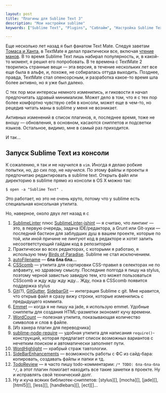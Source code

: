 ```yaml
---

layout: post
title: "Плагины для Sublime Text 3"
description: "Мои настройки sublime"
keywords: ["Sublime Text", "Plugins", "Саблайм", "Настройка Sublime Text"]

---
```


Еще несколько лет назад я был фанатом Text Mate. Следуя заветам [Томаса и Ханта][15],
в TextMate я делал практически все, включая [чтение манов][14]. В то время
Sublime Text лишь набирал популярность, и, в какой-то момент, я решил его
попробовать. В те времена с TextMate 2 творились странные вещи — эта версия,
в течение нескольких лет все еще была в альфе, и, похоже, не собиралась оттуда
выходить. Позднее, правда, TextMate стал опенсорсным, и разработка какое-то
время шла более активно, но я уже был далеко.

С тех пор мои интересы немного изменились, и гиковости я начал предпочитать
здравый минимализм. Может дело в том, что я с тех пор более комфортно чувствую себя
в консоли, может еще в чем-то, но рецедив читать маны в sublime у меня
не возникает. 

Активных изменений в список плагинов, я, последнее время, тоже не вношу —
обновления, в основном, касаются сниппетов и подсветки языков. Остальное, видимо,
мне в самый раз приходится.

И так…

## Запуск Sublime Text из консоли

К сожалению, я так и не научился в `vim`. Иногда я делаю робкие попытки, но, до
сих пор, не научился. По этому файлы и проекты я предпочитаю редактировать
в sublime text. Открыть файл или директорию в sublime прямо из консоли в OS X можно
так:

    $ open -a "Sublime Text" .

Это работает, но это не очень круто, потому что у sublime есть специальная
консольная утилита.



Но, наверное,
около двух лет назад я с


1.  [SublimeLinter][1] плюс [SublimeLinter-jshint][2] — я считаю, что линтинг — это, в первую очередь, задача IDE/редактора,
    а Grunt или Git-хуки — последний бастион для заблудших душ в вашем проекте,
    которые по той, или иной причине не линтуют код в редакторе и хотят залить
    несоответстующий гайдам код в репозиторий
2.  Практически во всех редакторах, с которыми я работаю, я использую тему 
    [Birds of Paradise][3]. Sublime не стал исключением.
3.  [autoFilename][4] — **бла бла бла…**
4.  [CSScomb][5] — утилита для сортировки CSS-правил в селекторах не по алфавиту,
    но здравому смыслу. Последние полгода я пишу на stylus, поэтому черной
    завистью завидую тем, кто может пользоваться CSScomb и жду жду жду жду... 
    Жду, пока в CSScomb появится поддержка stylus
5.  [Git][6](?), [GitGutter][8], [SidebarGit][11] — интеграция Sublime с git. Мне нравится, что открыв файл я сразу
    вижу строки, которые изменились с предыдущего коммита.
6.  [Emmet][7] — когда я не пишу на jade, я использую emmet. Удобные сниппеты
    для создания HTML-разметки экономят кучу времени.
7.  [WordCount][9] — полезная утилита, показывающая количество символов и слов
    в файле.
8.  [Из хакера плагин для переводчика]
9.  [sublime-node-require][10] — удобная утилита для написания
    `require()`-конструкций, которая предлагает список возможных вариантов
    с нечетким поиском и автоматически заполняет пути.
10. [WordHighlight][12] — храбрый страж тавтологии.
11. [SideBarEnhancements][13] — возможность работы с ФС из сайд-бара: копировать,
    создавать файлы и папки и тд.
12. [TodoReview][14] — я часто пишу todo-комментарии: `/* TODO: бла-бла-бла */`,
    а этот плагин помогает находить все такие заметки в проекте. Ну и исправлять
    свой технический долг.
13. Ну и куча всяких библиотек-сниппетов: [stylus][], [mocha][], [jade][],
    [html5][], [less][], [handlebars][], [ect][]...




[1]: http://www.sublimelinter.com/en/latest/
[2]: https://github.com/SublimeLinter/SublimeLinter-jshint
[3]: http://joebergantine.com/projects/color-schemes/birds-of-paradise/
[4]: https://github.com/BoundInCode/AutoFileName
[5]: http://csscomb.com/
[6]: https://github.com/kemayo/sublime-text-git
[7]: http://emmet.io/
[8]: http://www.jisaacks.com/gitgutter
[9]: https://github.com/SublimeText/WordCount
[10]: https://github.com/jfromaniello/sublime-node-require
[11]: https://github.com/SublimeText/SideBarGit
[12]: https://github.com/SublimeText/WordHighlight
[13]: https://github.com/titoBouzout/SideBarEnhancements
[14]: /2012/06/23/Reading-mans-in-TextMate2/
[15]: http://www.ozon.ru/context/detail/id/24895168/